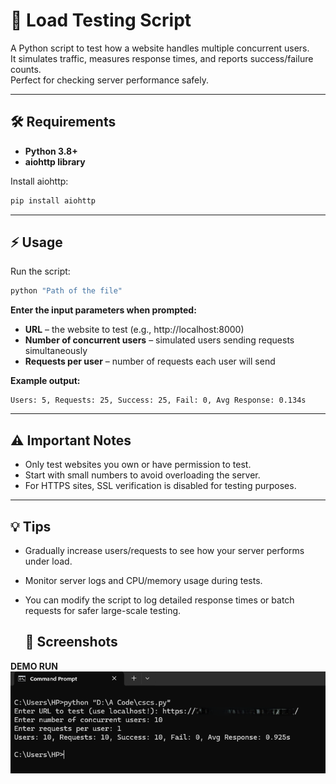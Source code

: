 # 🚀 Load Testing Script

A Python script to test how a website handles multiple concurrent users.  
It simulates traffic, measures response times, and reports success/failure counts.  
Perfect for checking server performance safely.

---

## 🛠️ Requirements

- **Python 3.8+**  
- **aiohttp library**

Install aiohttp:  
```bash
pip install aiohttp
```

---

## ⚡ Usage

Run the script:  
```bash
python "Path of the file"
```

**Enter the input parameters when prompted:**  
- **URL** – the website to test (e.g., http://localhost:8000)  
- **Number of concurrent users** – simulated users sending requests simultaneously  
- **Requests per user** – number of requests each user will send  

**Example output:**  
```
Users: 5, Requests: 25, Success: 25, Fail: 0, Avg Response: 0.134s
```

---

## ⚠️ Important Notes

- Only test websites you own or have permission to test.  
- Start with small numbers to avoid overloading the server.  
- For HTTPS sites, SSL verification is disabled for testing purposes.  

---

## 💡 Tips

- Gradually increase users/requests to see how your server performs under load.  
- Monitor server logs and CPU/memory usage during tests.  
- You can modify the script to log detailed response times or batch requests for safer large-scale testing.

  ## 📸 Screenshots

 **DEMO RUN**  
 ![Sending Request](https://github.com/Harbeer-Singh/Website-load-tester/blob/main/images/TEST%20RUN.png)
